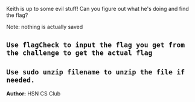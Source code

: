 Keith is up to some evil stuff! Can you figure out what he's doing and find the flag?

Note: nothing is actually saved

`Use flagCheck to input the flag you get from the challenge to get the actual flag`
---
`Use sudo unzip filename to unzip the file if needed.`
---
**Author:** HSN CS Club